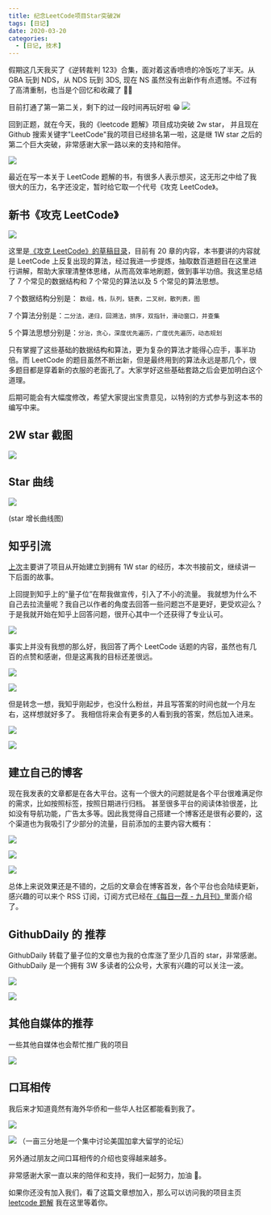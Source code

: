 ```yaml
---
title: 纪念LeetCode项目Star突破2W
tags: [日记]
date: 2020-03-20
categories:
  - [日记, 技术]
---
```


假期这几天我买了《逆转裁判 123》合集，面对着这香喷喷的冷饭吃了半天。从 GBA 玩到 NDS，从 NDS 玩到 3DS, 现在 NS 虽然没有出新作有点遗憾。不过有了高清重制，也当是个回忆和收藏了 🎉🎉

<!-- more -->

目前打通了第一第二关，剩下的过一段时间再玩好啦 😁
![](https://p.ipic.vip/4irv19.jpg)

回到正题，就在今天，我的《leetcode 题解》项目成功突破 2w star， 并且现在 Github 搜索关键字"LeetCode"我的项目已经排名第一啦，这是继 1W star 之后的第二个巨大突破，非常感谢大家一路以来的支持和陪伴。

![](https://p.ipic.vip/a1rw2f.jpg)

最近在写一本关于 LeetCode 题解的书，有很多人表示想买，这无形之中给了我很大的压力，名字还没定，暂时给它取一个代号《攻克 LeetCode》。

## 新书《攻克 LeetCode》

![](https://p.ipic.vip/kile4g.jpg)

这里是[《攻克 LeetCode》的草稿目录](https://lucifer.ren/blog/2019/10/03/draft/)，目前有 20 章的内容，本书要讲的内容就是 LeetCode 上反复出现的算法，经过我进一步提炼，抽取数百道题目在这里进行讲解，帮助大家理清整体思绪，从而高效率地刷题，做到事半功倍。我这里总结了 7 个常见的数据结构和 7 个常见的算法以及 5 个常见的算法思想。

7 个数据结构分别是： `数组，栈，队列，链表，二叉树，散列表，图`

7 个算法分别是：`二分法，递归，回溯法，排序，双指针，滑动窗口，并查集`

5 个算法思想分别是：`分治，贪心，深度优先遍历，广度优先遍历，动态规划`

只有掌握了这些基础的数据结构和算法，更为复杂的算法才能得心应手，事半功倍。而 LeetCode 的题目虽然不断出新，但是最终用到的算法永远是那几个，很多题目都是穿着新的衣服的老面孔了。大家学好这些基础套路之后会更加明白这个道理。

后期可能会有大幅度修改，希望大家提出宝贵意见，以特别的方式参与到这本书的编写中来。

## 2W star 截图

![](https://p.ipic.vip/u5wuu4.jpg)

## Star 曲线

![](https://p.ipic.vip/1zja1y.jpg)

(star 增长曲线图)

## 知乎引流

[上次](https://github.com/azl397985856/leetcode/blob/master/thanksGiving.md)主要讲了项目从开始建立到拥有 1W star 的经历，本次书接前文，继续讲一下后面的故事。

上回提到知乎上的“量子位”在帮我做宣传，引入了不小的流量。 我就想为什么不自己去拉流量呢？我自己以作者的角度去回答一些问题岂不是更好，更受欢迎么？于是我就开始在知乎上回答问题，很开心其中一个还获得了专业认可。

![](https://p.ipic.vip/5l8svq.jpg)

事实上并没有我想的那么好，我回答了两个 LeetCode 话题的内容，虽然也有几百的点赞和感谢，但是这离我的目标还差很远。

![](https://p.ipic.vip/kx7rgi.jpg)

![](https://p.ipic.vip/jljaq6.jpg)

但是转念一想，我知乎刚起步，也没什么粉丝，并且写答案的时间也就一个月左右，这样想就好多了。 我相信将来会有更多的人看到我的答案，然后加入进来。

![](https://p.ipic.vip/huwumt.jpg)

![](https://p.ipic.vip/u03rpd.jpg)

## 建立自己的博客

现在我发表的文章都是在各大平台。这有一个很大的问题就是各个平台很难满足你的需求，比如按照标签，按照日期进行归档。 甚至很多平台的阅读体验很差，比如没有导航功能，广告太多等。因此我觉得自己搭建一个博客还是很有必要的，这个渠道也为我吸引了少部分的流量，目前添加的主要内容大概有：

![](https://p.ipic.vip/ot6qc1.jpg)

![](https://p.ipic.vip/v1cq2f.jpg)

![](https://p.ipic.vip/c48l83.jpg)

总体上来说效果还是不错的，之后的文章会在博客首发，各个平台也会陆续更新，感兴趣的可以来个 RSS 订阅，订阅方式已经在[《每日一荐 - 九月刊》](https://lucifer.ren/blog/2019/09/30/daily-featured-2019-09/)里面介绍了。

## GithubDaily 的 推荐

GithubDaily 转载了量子位的文章也为我的仓库涨了至少几百的 star，非常感谢。GithubDaily 是一个拥有 3W 多读者的公众号，大家有兴趣的可以关注一波。

![](https://p.ipic.vip/pty6a7.jpg)

![](https://p.ipic.vip/h0toyw.jpg)

## 其他自媒体的推荐

一些其他自媒体也会帮忙推广我的项目

![](https://p.ipic.vip/socf3z.jpg)

## 口耳相传

我后来才知道竟然有海外华侨和一些华人社区都能看到我了。

![](https://p.ipic.vip/iec9wq.jpg)

![](https://p.ipic.vip/xf8xmp.jpg)
（一亩三分地是一个集中讨论美国加拿大留学的论坛）

另外通过朋友之间口耳相传的介绍也变得越来越多。

非常感谢大家一直以来的陪伴和支持，我们一起努力，加油 💪。

如果你还没有加入我们，看了这篇文章想加入，那么可以访问我的项目主页 [leetcode 题解](https://github.com/azl397985856/leetcode)
我在这里等着你。
